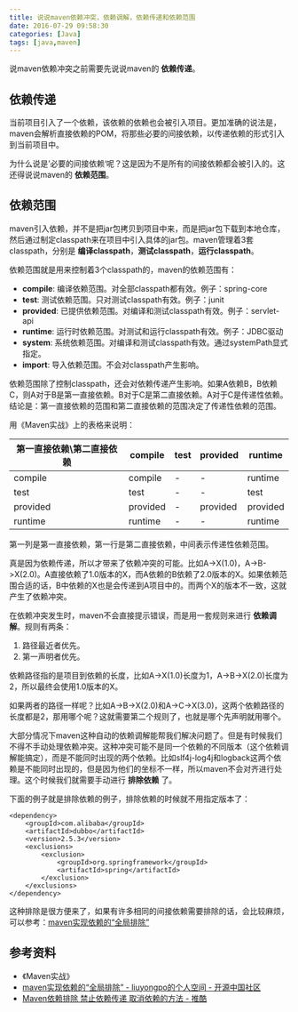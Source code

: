 ```yaml
---
title: 说说maven依赖冲突，依赖调解，依赖传递和依赖范围
date: 2016-07-29 09:58:30
categories: [Java]
tags: [java,maven]
---
```


说maven依赖冲突之前需要先说说maven的 **依赖传递**。

## 依赖传递
当前项目引入了一个依赖，该依赖的依赖也会被引入项目。更加准确的说法是，maven会解析直接依赖的POM，将那些必要的间接依赖，以传递依赖的形式引入到当前项目中。

为什么说是’必要的间接依赖‘呢？这是因为不是所有的间接依赖都会被引入的。这还得说说maven的 **依赖范围**。

## 依赖范围
maven引入依赖，并不是把jar包拷贝到项目中来，而是把jar包下载到本地仓库，然后通过制定classpath来在项目中引入具体的jar包。maven管理着3套classpath，分别是 **编译classpath**，**测试classpath**，**运行classpath**。

依赖范围就是用来控制着3个classpath的，maven的依赖范围有：

- **compile**: 编译依赖范围。对全部classpath都有效。例子：spring-core
- **test**: 测试依赖范围。只对测试classpath有效。例子：junit
- **provided**: 已提供依赖范围。对编译和测试classpath有效。例子：servlet-api
- **runtime**: 运行时依赖范围。对测试和运行classpath有效。例子：JDBC驱动
- **system**: 系统依赖范围。对编译和测试classpath有效。通过systemPath显式指定。
- **import**: 导入依赖范围。不会对classpath产生影响。

依赖范围除了控制classpath，还会对依赖传递产生影响。如果A依赖B，B依赖C，则A对于B是第一直接依赖。B对于C是第二直接依赖。A对于C是传递性依赖。结论是：第一直接依赖的范围和第二直接依赖的范围决定了传递性依赖的范围。

用《Maven实战》上的表格来说明：

| 第一直接依赖\第二直接依赖    | compile  | test | provided | runtime  |
|---------------------------|----------|------|----------|----------|
| compile                   | compile  | -    | -        | runtime  |
| test                      | test     | -    | -        | test     |
| provided                  | provided | -    | provided | provided |
| runtime                   | runtime  | -    | -        | runtime  |

第一列是第一直接依赖，第一行是第二直接依赖，中间表示传递性依赖范围。

真是因为依赖传递，所以才带来了依赖冲突的可能。比如A->X(1.0)，A->B->X(2.0)。A直接依赖了1.0版本的X，而A依赖的B依赖了2.0版本的X。如果依赖范围合适的话，B中依赖的X也是会传递到A项目中的。而两个X的版本不一致，这就产生了依赖冲突。

在依赖冲突发生时，maven不会直接提示错误，而是用一套规则来进行 **依赖调解**。规则有两条：

1. 路径最近者优先。
2. 第一声明者优先。

依赖路径指的是项目到依赖的长度，比如A->X(1.0)长度为1，A->B->X(2.0)长度为2，所以最终会使用1.0版本的X。

如果两者的路径一样呢？比如A->B->X(2.0)和A->C->X(3.0)，这两个依赖路径的长度都是2，那用哪个呢？这就需要第二个规则了，也就是哪个先声明就用哪个。

大部分情况下maven这种自动的依赖调解能帮我们解决问题了。但是有时候我们不得不手动处理依赖冲突。这种冲突可能不是同一个依赖的不同版本（这个依赖调解能搞定），而是不能同时出现的两个依赖。比如slf4j-log4j和logback这两个依赖是不能同时出现的，但是因为他们的坐标不一样，所以maven不会对齐进行处理。这个时候我们就需要手动进行 **排除依赖** 了。

下面的例子就是排除依赖的例子，排除依赖的时候就不用指定版本了：

```
<dependency>
    <groupId>com.alibaba</groupId>
    <artifactId>dubbo</artifactId>
    <version>2.5.3</version>
    <exclusions>
        <exclusion>
            <groupId>org.springframework</groupId>
            <artifactId>spring</artifactId>
        </exclusion>
    </exclusions>
</dependency>
```

这种排除是很方便来了，如果有许多相同的间接依赖需要排除的话，会比较麻烦，可以参考：[maven实现依赖的“全局排除”](http://my.oschina.net/liuyongpo/blog/177301)



## 参考资料
- 《Maven实战》
- [maven实现依赖的“全局排除” - liuyongpo的个人空间 - 开源中国社区](http://my.oschina.net/liuyongpo/blog/177301)
- [Maven依赖排除 禁止依赖传递 取消依赖的方法 - 推酷](http://www.tuicool.com/articles/uyuURfq)

